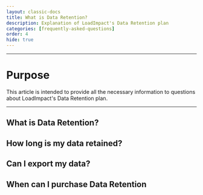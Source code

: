 ```yaml
---
layout: classic-docs
title: What is Data Retention?
description: Explanation of LoadImpact's Data Retention plan
categories: [frequently-asked-questions]
order: 4
hide: true
---
```


***

<h1>Purpose</h1>
This article is intended to provide all the necessary information to questions about LoadImpact's Data Retention plan.

***

## What is Data Retention?

## How long is my data retained?

## Can I export my data?

## When can I purchase Data Retention


<!--stackedit_data:
eyJoaXN0b3J5IjpbLTE0NDg4MzIxNjldfQ==
-->
